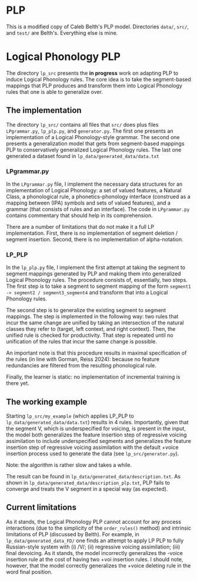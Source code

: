 # PLP

This is a modified copy of Caleb Belth's PLP model. Directories  ```data/```,  ```src/```, and  ```test/``` are Belth's. Everything else is mine.

# Logical Phonology PLP

The directory ```lp_src``` presents the **in progress** work on adapting PLP to induce Logical Phonology rules. The core idea is to take the segment-based mappings that PLP produces and transform them into Logical Phonology rules that one is able to generalize over. 

## The implementation

The directory ```lp_src/``` contains all files that ```src/``` does plus files ```LPgrammar.py```, ```lp_plp.py```, and ```generator.py```. The first one presents an implementation of a Logical Phonology-style grammar. The second one presents a generalization model that gets from segment-based mappings PLP to conservatively generalized Logical Phonology rules. The last one generated a dataset found in ```lp_data/generated_data/data.txt```

### LPgrammar.py

In the ```LPgrammar.py``` file, I implement the necessary data structures for an implementation of Logical Phonology: a set of valued features, a Natural Class, a phonological rule, a phonetics-phonology interface (construed as a mapping between (IPA) symbols and sets of valued features), and a grammar (that consists of rules and an interface). The code in ```LPgrammar.py``` contains commentary that should help in its comprehension.

There are a number of limitations that do not make it a full LP implementation. First, there is no implementation of segment deletion / segment insertion. Second, there is no implementation of alpha-notation.

### LP_PLP

In the ```lp_plp.py``` file, I implement the first attempt at taking the segment to segment mappings generated by PLP and making them into generalized Logical Phonology rules. The procedure consists of, essentially, two steps. The first step is to take a segment to segment mapping of the form ```segment1 -> segment2 / segment3_segment4``` and transform that into a Logical Phonology rules. 

The second step is to generalize the existing segment to segment mappings. The step is implemented in the following way: two rules that incur the same change are unified by taking an intersection of the natural classes they refer to (target, left context, and right context). Then, the unified rule is checked for productivity. That step is repeated until no unification of the rules that incur the same change is possible. 

An important note is that this procedure results in maximal specification of the rules (in line with Gorman, Reiss 2024): because no feature redundancies are filtered from the resulting phonological rule.  

Finally, the learner is static: no implementation of incremental training is there yet. 

## The working example

Starting ```lp_src/my_example``` (which applies LP_PLP to ```lp_data/generated_data/data.txt```) results in 4 rules. Importantly, given that the segment V, which is underspecified for voicing, is present in the input, the model both generalizes the feature insertion step of regressive voicing assimilation to include underspecified segments and generalizes the feature insertion step of regressive voicing assimilation with the default +voice insertion process used to generate the data (see ```lp_src/generator.py```).

Note: the algorithm is rather slow and takes a while. 

The result can be found in ```lp_data/generated_data/description.txt```. As shown in ```lp_data/generated_data/description_plp.txt```, PLP fails to converge and treats the V segment in a special way (as expected).

## Current limitations

As it stands, the Logical Phonology PLP cannot account for any process interactions (due to the simplicity of the ```order_rules()``` method) and intrinsic limitations of PLP (discussed by Belth). For example, in ```lp_data/generated_data_FD/``` one finds an attempt to apply LP PLP to fully Russian-style system with (i) /V/; (ii) regressive voicing assimilation; (iii) final devoicing. As it stands, the model incorrectly generalizes the -voice insertion rule at the cost of having two +voi insertion rules. I should note, however, that the model correctly generalizes the +voice deleting rule in the word final position.